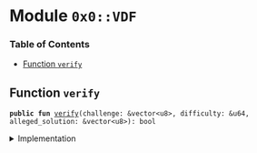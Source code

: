 
<a name="0x0_VDF"></a>

# Module `0x0::VDF`

### Table of Contents

-  [Function `verify`](#0x0_VDF_verify)



<a name="0x0_VDF_verify"></a>

## Function `verify`



<pre><code><b>public</b> <b>fun</b> <a href="#0x0_VDF_verify">verify</a>(challenge: &vector&lt;u8&gt;, difficulty: &u64, alleged_solution: &vector&lt;u8&gt;): bool
</code></pre>



<details>
<summary>Implementation</summary>


<pre><code><b>native</b> <b>public</b> <b>fun</b> <a href="#0x0_VDF_verify">verify</a>(challenge: &vector&lt;u8&gt;, difficulty: &u64, alleged_solution: &vector&lt;u8&gt;): bool;
</code></pre>



</details>
